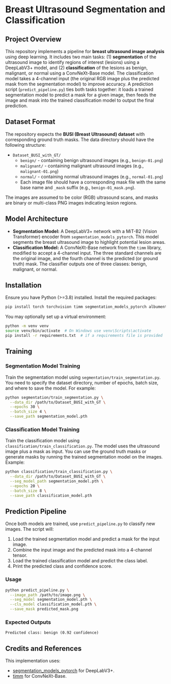 # Breast Ultrasound Segmentation and Classification

## Project Overview
This repository implements a pipeline for **breast ultrasound image analysis** using deep learning. It includes two main tasks: (1) **segmentation** of the ultrasound image to identify regions of interest (lesions) using a DeepLabV3+ model, and (2) **classification** of the lesions as benign, malignant, or normal using a ConvNeXt-Base model. The classification model takes a 4-channel input (the original RGB image plus the predicted mask from the segmentation model) to improve accuracy. A prediction script (`predict_pipeline.py`) ties both tasks together: it loads a trained segmentation model to predict a mask for a given image, then feeds the image and mask into the trained classification model to output the final prediction.

## Dataset Format
The repository expects the **BUSI (Breast Ultrasound) dataset** with corresponding ground truth masks. The data directory should have the following structure:
- `Dataset_BUSI_with_GT/`
  - `benign/` - containing benign ultrasound images (e.g., `benign-01.png`)
  - `malignant/` - containing malignant ultrasound images (e.g., `malignant-01.png`)
  - `normal/` - containing normal ultrasound images (e.g., `normal-01.png`)
  - Each image file should have a corresponding mask file with the same base name and `_mask` suffix (e.g., `benign-01_mask.png`).

The images are assumed to be color (RGB) ultrasound scans, and masks are binary or multi-class PNG images indicating lesion regions.

## Model Architecture
- **Segmentation Model:** A DeepLabV3+ network with a MiT-B2 (Vision Transformer) encoder from `segmentation_models_pytorch`. This model segments the breast ultrasound image to highlight potential lesion areas.
- **Classification Model:** A ConvNeXt-Base network from the `timm` library, modified to accept a 4-channel input. The three standard channels are the original image, and the fourth channel is the predicted (or ground truth) mask. The classifier outputs one of three classes: benign, malignant, or normal.

## Installation
Ensure you have Python (>=3.8) installed. Install the required packages:
```bash
pip install torch torchvision timm segmentation_models_pytorch albumentations Pillow
```
You may optionally set up a virtual environment:
```bash
python -m venv venv
source venv/bin/activate  # On Windows use venv\Scripts\activate
pip install -r requirements.txt  # if a requirements file is provided
```

## Training

### Segmentation Model Training
Train the segmentation model using `segmentation/train_segmentation.py`. You need to specify the dataset directory, number of epochs, batch size, and where to save the model. For example:
```bash
python segmentation/train_segmentation.py \
  --data_dir /path/to/Dataset_BUSI_with_GT \
  --epochs 30 \
  --batch_size 4 \
  --save_path segmentation_model.pth
```

### Classification Model Training
Train the classification model using `classification/train_classification.py`. The model uses the ultrasound image plus a mask as input. You can use the ground truth masks or generate masks by running the trained segmentation model on the images. Example:
```bash
python classification/train_classification.py \
  --data_dir /path/to/Dataset_BUSI_with_GT \
  --seg_model_path segmentation_model.pth \
  --epochs 20 \
  --batch_size 8 \
  --save_path classification_model.pth
```

## Prediction Pipeline
Once both models are trained, use `predict_pipeline.py` to classify new images. The script will:
1. Load the trained segmentation model and predict a mask for the input image.
2. Combine the input image and the predicted mask into a 4-channel tensor.
3. Load the trained classification model and predict the class label.
4. Print the predicted class and confidence score.

### Usage
```bash
python predict_pipeline.py \
  --image_path /path/to/image.png \
  --seg_model segmentation_model.pth \
  --cls_model classification_model.pth \
  --save_mask predicted_mask.png
```

### Expected Outputs
```
Predicted class: benign (0.92 confidence)
```


## Credits and References
This implementation uses:
- [segmentation_models_pytorch](https://github.com/qubvel/segmentation_models.pytorch) for DeepLabV3+.
- [timm](https://github.com/huggingface/pytorch-image-models) for ConvNeXt-Base.
